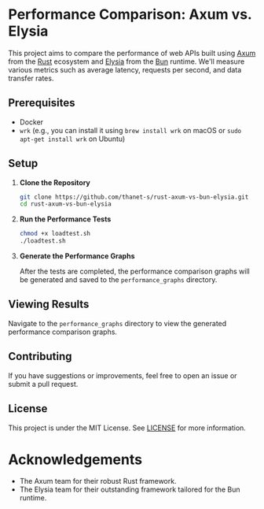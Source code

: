 # Performance Comparison: Axum vs. Elysia

This project aims to compare the performance of web APIs built using [Axum](https://github.com/tokio-rs/axum) from the [Rust](https://www.rust-lang.org/) ecosystem and [Elysia](https://github.com/elysiajs/elysia) from the [Bun](https://bun.sh/) runtime. We'll measure various metrics such as average latency, requests per second, and data transfer rates.

## Prerequisites

- Docker
- `wrk` (e.g., you can install it using `brew install wrk` on macOS or `sudo apt-get install wrk` on Ubuntu)

## Setup

1. **Clone the Repository**

    ```bash
    git clone https://github.com/thanet-s/rust-axum-vs-bun-elysia.git
    cd rust-axum-vs-bun-elysia
    ```

2. **Run the Performance Tests**

    ```bash
    chmod +x loadtest.sh
    ./loadtest.sh
    ```

3. **Generate the Performance Graphs**

    After the tests are completed, the performance comparison graphs will be generated and saved to the `performance_graphs` directory.

## Viewing Results

Navigate to the `performance_graphs` directory to view the generated performance comparison graphs.

## Contributing

If you have suggestions or improvements, feel free to open an issue or submit a pull request.

## License

This project is under the MIT License. See [LICENSE](LICENSE) for more information.

# Acknowledgements

- The Axum team for their robust Rust framework.
- The Elysia team for their outstanding framework tailored for the Bun runtime.
